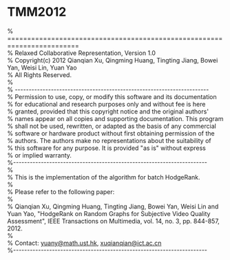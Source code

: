 # TMM2012
% ========================================================================  
% Relaxed Collaborative Representation, Version 1.0  
% Copyright(c) 2012 Qianqian Xu, Qingming Huang, Tingting Jiang, Bowei Yan, Weisi Lin, Yuan Yao  
% All Rights Reserved.  
%  
% ----------------------------------------------------------------------  
% Permission to use, copy, or modify this software and its documentation   
% for educational and research purposes only and without fee is here  
% granted, provided that this copyright notice and the original authors'  
% names appear on all copies and supporting documentation. This program  
% shall not be used, rewritten, or adapted as the basis of any commercial  
% software or hardware product without first obtaining permission of the  
% authors. The authors make no representations about the suitability of  
% this software for any purpose. It is provided "as is" without express  
% or implied warranty.  
%----------------------------------------------------------------------  
%  
% This is the implementation of the algorithm for batch HodgeRank.  
%  
% Please refer to the following paper:  
%  
% Qianqian Xu, Qingming Huang, Tingting Jiang, Bowei Yan, Weisi Lin and Yuan Yao, "HodgeRank on Random Graphs for Subjective Video Quality Assessment", IEEE Transactions on Multimedia, vol. 14, no. 3, pp. 844-857, 2012.  
%   
% Contact: yuany@math.ust.hk, xuqianqian@ict.ac.cn  
%----------------------------------------------------------------------
